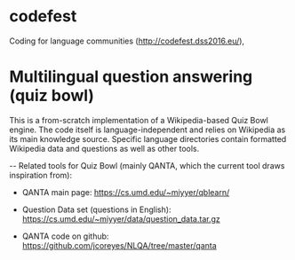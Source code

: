 # codefest
Coding for language communities (http://codefest.dss2016.eu/), 

# Multilingual question answering (quiz bowl)

This is a from-scratch implementation of a Wikipedia-based Quiz Bowl engine. The code itself is language-independent and relies on Wikipedia as its main knowledge source. Specific language directories contain formatted Wikipedia data and questions as well as other tools.

-- 
Related tools for Quiz Bowl (mainly QANTA, which the current tool draws inspiration from):

 * QANTA main page: https://cs.umd.edu/~miyyer/qblearn/

 * Question Data set (questions in English): https://cs.umd.edu/~miyyer/data/question_data.tar.gz

 * QANTA code on github: https://github.com/jcoreyes/NLQA/tree/master/qanta

